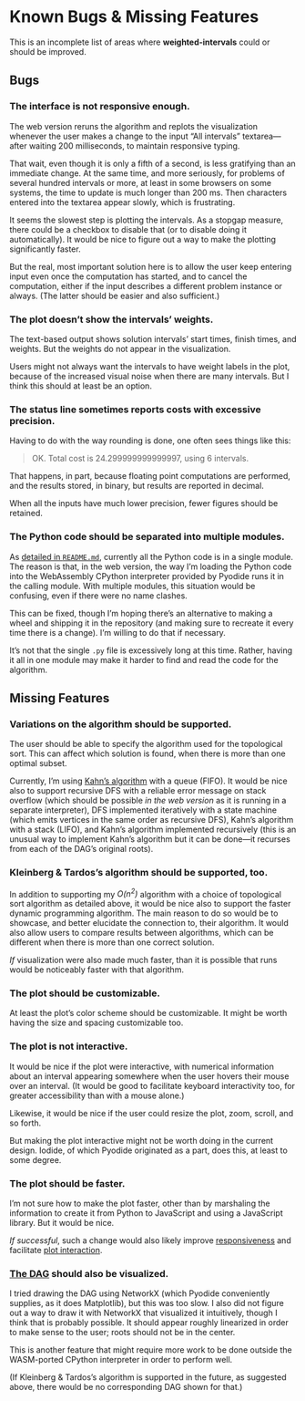 <!--
  BUGS.md - job scheduling with weighted intervals (known issues list)

  Copyright (C) 2021 Eliah Kagan <degeneracypressure@gmail.com>

  Permission to use, copy, modify, and/or distribute this software for any
  purpose with or without fee is hereby granted.

  THE SOFTWARE IS PROVIDED "AS IS" AND THE AUTHOR DISCLAIMS ALL WARRANTIES WITH
  REGARD TO THIS SOFTWARE INCLUDING ALL IMPLIED WARRANTIES OF MERCHANTABILITY
  AND FITNESS. IN NO EVENT SHALL THE AUTHOR BE LIABLE FOR ANY SPECIAL, DIRECT,
  INDIRECT, OR CONSEQUENTIAL DAMAGES OR ANY DAMAGES WHATSOEVER RESULTING FROM
  LOSS OF USE, DATA OR PROFITS, WHETHER IN AN ACTION OF CONTRACT, NEGLIGENCE OR
  OTHER TORTIOUS ACTION, ARISING OUT OF OR IN CONNECTION WITH THE USE OR
  PERFORMANCE OF THIS SOFTWARE.
-->

# Known Bugs & Missing Features

This is an incomplete list of areas where **weighted-intervals** could or
should be improved.

## Bugs

### The interface is not responsive enough.

The web version reruns the algorithm and replots the visualization whenever the
user makes a change to the input &ldquo;All intervals&rdquo;
textarea&mdash;after waiting 200 milliseconds, to maintain responsive typing.

That wait, even though it is only a fifth of a second, is less gratifying than
an immediate change. At the same time, and more seriously, for problems of
several hundred intervals or more, at least in some browsers on some systems,
the time to update is much longer than 200 ms. Then characters entered into the
textarea appear slowly, which is frustrating.

It seems the slowest step is plotting the intervals. As a stopgap measure,
there could be a checkbox to disable that (or to disable doing it
automatically). It would be nice to figure out a way to make the plotting
significantly faster.

But the real, most important solution here is to allow the user keep entering
input even once the computation has started, and to cancel the computation,
either if the input describes a different problem instance or always. (The
latter should be easier and also sufficient.)

### The plot doesn&rsquo;t show the intervals&rsquo; weights.

The text-based output shows solution intervals&rsquo; start times, finish
times, and weights. But the weights do not appear in the visualization.

Users might not always want the intervals to have weight labels in the plot,
because of the increased visual noise when there are many intervals. But I
think this should at least be an option.

### The status line sometimes reports costs with excessive precision.

Having to do with the way rounding is done, one often sees things like this:

> OK. Total cost is 24.299999999999997, using 6 intervals.

That happens, in part, because floating point computations are performed, and
the results stored, in binary, but results are reported in decimal.

When all the inputs have much lower precision, fewer figures should be
retained.

### The Python code should be separated into multiple modules.

As [detailed in `README.md`](README.md#how-this-program-works), currently all
the Python code is in a single module. The reason is that, in the web version,
the way I&rsquo;m loading the Python code into the WebAssembly CPython
interpreter provided by Pyodide runs it in the calling module. With multiple
modules, this situation would be confusing, even if there were no name clashes.

This can be fixed, though I&rsquo;m hoping there&rsquo;s an alternative to
making a wheel and shipping it in the repository (and making sure to recreate
it every time there is a change). I&rsquo;m willing to do that if necessary.

It&rsquo;s not that the single `.py` file is excessively long at this time.
Rather, having it all in one module may make it harder to find and read the
code for the algorithm.

## Missing Features

### Variations on the algorithm should be supported.

The user should be able to specify the algorithm used for the topological sort.
This can affect which solution is found, when there is more than one optimal
subset.

Currently, I&rsquo;m using [Kahn&rsquo;s
algorithm](https://en.wikipedia.org/wiki/Topological_sorting#Kahn's_algorithm)
with a queue (FIFO). It would be nice also to support recursive DFS with a
reliable error message on stack overflow (which should be possible *in the web
version* as it is running in a separate interpreter), DFS implemented
iteratively with a state machine (which emits vertices in the same order as
recursive DFS), Kahn&rsquo;s algorithm with a stack (LIFO), and Kahn&rsquo;s
algorithm implemented recursively (this is an unusual way to implement
Kahn&rsquo;s algorithm but it can be done&mdash;it recurses from each of the
DAG&rsquo;s original roots).

### Kleinberg & Tardos&rsquo;s algorithm should be supported, too.

In addition to supporting my *O(n<sup>2</sup>)* algorithm with a choice of
topological sort algorithm as detailed above, it would be nice also to support
the faster dynamic programming algorithm. The main reason to do so would be to
showcase, and better elucidate the connection to, their algorithm. It would
also allow users to compare results between algorithms, which can be different
when there is more than one correct solution.

*If* visualization were also made much faster, than it is possible that runs
would be noticeably faster with that algorithm.

### The plot should be customizable.

At least the plot&rsquo;s color scheme should be customizable. It might be
worth having the size and spacing customizable too.

### The plot is not interactive.

It would be nice if the plot were interactive, with numerical information about
an interval appearing somewhere when the user hovers their mouse over an
interval. (It would be good to facilitate keyboard interactivity too, for
greater accessibility than with a mouse alone.)

Likewise, it would be nice if the user could resize the plot, zoom, scroll, and
so forth.

But making the plot interactive might not be worth doing in the current design.
Iodide, of which Pyodide originated as a part, does this, at least to some
degree.

### The plot should be faster.

I&rsquo;m not sure how to make the plot faster, other than by marshaling the
information to create it from Python to JavaScript and using a JavaScript
library. But it would be nice.

*If successful*, such a change would also likely improve
[responsiveness](#the-interface-is-not-responsive-enough) and facilitate [plot
interaction](#the-plot-is-not-interactive).

### [The DAG](ALGORITHM.md#build-a-forward-compatibility-DAG) should also be visualized.

I tried drawing the DAG using NetworkX (which Pyodide conveniently supplies, as
it does Matplotlib), but this was too slow. I also did not figure out a way to
draw it with NetworkX that visualized it intuitively, though I think that is
probably possible. It should appear roughly linearized in order to make sense
to the user; roots should not be in the center.

This is another feature that might require more work to be done outside the
WASM-ported CPython interpreter in order to perform well.

(If Kleinberg & Tardos&rsquo;s algorithm is supported in the future, as
suggested above, there would be no corresponding DAG shown for that.)
